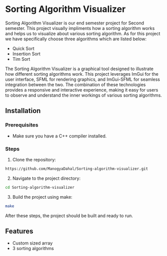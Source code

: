 
# Sorting Algorithm Visualizer

Sorting Algorithm Visualizer is our end semester project for Second semester. This project visually impliments how a sorting algorithm works and helps us to visualize about various sorting algorithm. As for this project we have specifically choose three algorithms which are listed below:

- Quick Sort
- Insertion Sort
- Tim Sort

The Sorting Algorithm Visualizer is a graphical tool designed to illustrate how different sorting algorithms work. This project leverages ImGui for the user interface, SFML for rendering graphics, and ImGui-SFML for seamless integration between the two. The combination of these technologies provides a responsive and interactive experience, making it easy for users to observe and understand the inner workings of various sorting algorithms.

## Installation

### **Prerequisites**
- Make sure you have a C++ compiler installed.

### **Steps**

1. Clone the repository:

```bash
https://github.com/ManogyaDahal/Sorting-algorithm-visualizer.git
```

2. Navigate to the project directory:

```bash
cd Sorting-algorithm-visualizer
```

3. Build the project using make:
```bash
make
```
After these steps, the project should be built and ready to run.
    
## Features

- Custom sized array 
- 3 sorting algorithms


